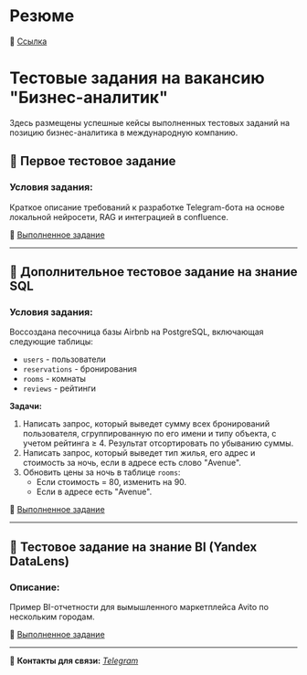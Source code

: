 # Резюме
🔗 [Ссылка](https://github.com/dinkana/bus_analyst/blob/main/resume.md)

# Тестовые задания на вакансию "Бизнес-аналитик"

Здесь размещены успешные кейсы выполненных тестовых заданий на позицию бизнес-аналитика в международную компанию.

## 📌 Первое тестовое задание

### Условия задания:
Краткое описание требований к разработке Telegram-бота на основе локальной нейросети, RAG и интеграцией в confluence.

🔗 [Выполненное задание](https://github.com/dinkana/bus_analyst/blob/main/ai_bot.md)

---

## 📌 Дополнительное тестовое задание на знание SQL

### Условия задания:

Воссоздана песочница базы Airbnb на PostgreSQL, включающая следующие таблицы:
- `users` - пользователи  
- `reservations` - бронирования  
- `rooms` - комнаты  
- `reviews` - рейтинги  

**Задачи:**
1. Написать запрос, который выведет сумму всех бронирований пользователя, сгруппированную по его имени и типу объекта, с учетом рейтинга ≥ 4. Результат отсортировать по убыванию суммы.
2. Написать запрос, который выведет тип жилья, его адрес и стоимость за ночь, если в адресе есть слово "Avenue".
3. Обновить цены за ночь в таблице `rooms`: 
   - Если стоимость = 80, изменить на 90.
   - Если в адресе есть "Avenue".

🔗 [Выполненное задание](https://github.com/dinkana/sql_analysis)

---

## 📌 Тестовое задание на знание BI (Yandex DataLens)

### Описание:
Пример BI-отчетности для вымышленного маркетплейса Avito по нескольким городам.

🔗 [Выполненное задание](https://datalens.yandex/hfq0b0j7c8fk4)

---

📢 **Контакты для связи:**
*[Telegram](https://t.me/din_kana)*
